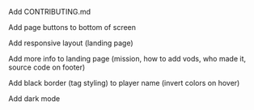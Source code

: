 Add CONTRIBUTING.md

Add page buttons to bottom of screen

Add responsive layout (landing page)

Add more info to landing page (mission, how to add vods, who made it, source code on footer)

Add black border (tag styling) to player name (invert colors on hover) 

Add dark mode

